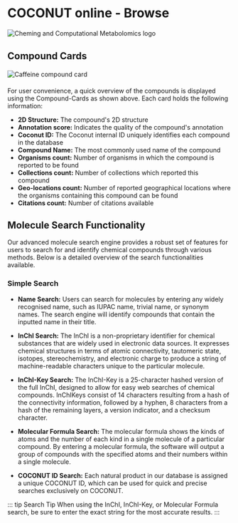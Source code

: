# COCONUT online - Browse

![Cheming and Computational Metabolomics logo](/browse-page.png)

## Compound Cards

![Caffeine compound card](/caffeine-compound-card.png)

For user convenience, a quick overview of the compounds is displayed using the Compound-Cards as shown above. Each card holds the following information:

- **2D Structure:** The compound's 2D structure 
- **Annotation score:** Indicates the quality of the compound's annotation
- **Coconut ID:** The Coconut internal ID uniquely identifies each compound in the database
- **Compound Name:** The most commonly used name of the compound
- **Organisms count:** Number of organisms in which the compound is reported to be found
- **Collections count:** Number of collections which reported this compound
- **Geo-locations count:** Number of reported geographical locations where the organisms containing this compound can be found
- **Citations count:** Number of citations available

## Molecule Search Functionality

Our advanced molecule search engine provides a robust set of features for users to search for and identify chemical compounds through various methods. Below is a detailed overview of the search functionalities available.

### Simple Search
- **Name Search:** Users can search for molecules by entering any widely recognised name, such as IUPAC name, trivial name, or synonym names. The search engine will identify compounds that contain the inputted name in their title.

- **InChI Search:** The InChI is a non-proprietary identifier for chemical substances that are widely used in electronic data sources. It expresses chemical structures in terms of atomic connectivity, tautomeric state, isotopes, stereochemistry, and electronic charge to produce a string of machine-readable characters unique to the particular molecule.

- **InChI-Key Search:** The InChI-Key is a 25-character hashed version of the full InChI, designed to allow for easy web searches of chemical compounds. InChIKeys consist of 14 characters resulting from a hash of the connectivity information, followed by a hyphen, 8 characters from a hash of the remaining layers, a version indicator, and a checksum character.

- **Molecular Formula Search:** The molecular formula shows the kinds of atoms and the number of each kind in a single molecule of a particular compound. By entering a molecular formula, the software will output a group of compounds with the specified atoms and their numbers within a single molecule.

- **COCONUT ID Search:** Each natural product in our database is assigned a unique COCONUT ID, which can be used for quick and precise searches exclusively on COCONUT.

::: tip Search Tip
When using the InChI, InChI-Key, or Molecular Formula search, be sure to enter the exact string for the most accurate results.
:::

<style>
img {
  max-width: 100%;
  height: auto;
  display: block;
  margin: 20px auto;
}
</style>